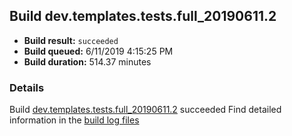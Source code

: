 ## Build dev.templates.tests.full_20190611.2
- **Build result:** `succeeded`
- **Build queued:** 6/11/2019 4:15:25 PM
- **Build duration:** 514.37 minutes
### Details
Build [dev.templates.tests.full_20190611.2](https://winappstudio.visualstudio.com/web/build.aspx?pcguid=a4ef43be-68ce-4195-a619-079b4d9834c2&builduri=vstfs%3a%2f%2f%2fBuild%2fBuild%2f28522) succeeded
Find detailed information in the [build log files](https://uwpctdiags.blob.core.windows.net/buildlogs/dev.templates.tests.full_20190611.2_logs.zip)
